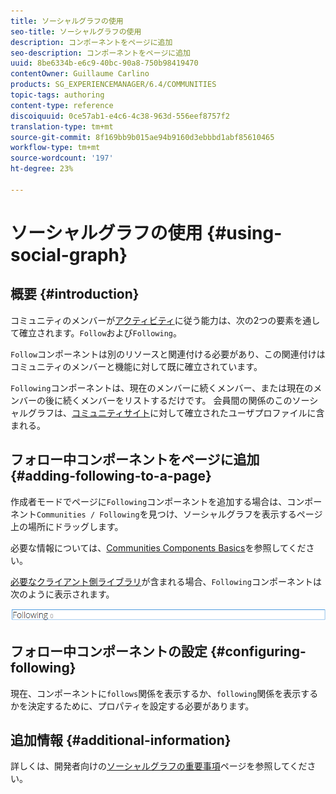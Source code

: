 ```yaml
---
title: ソーシャルグラフの使用
seo-title: ソーシャルグラフの使用
description: コンポーネントをページに追加
seo-description: コンポーネントをページに追加
uuid: 8be6334b-e6c9-40bc-90a8-750b98419470
contentOwner: Guillaume Carlino
products: SG_EXPERIENCEMANAGER/6.4/COMMUNITIES
topic-tags: authoring
content-type: reference
discoiquuid: 0ce57ab1-e4c6-4c38-963d-556eef8757f2
translation-type: tm+mt
source-git-commit: 8f169bb9b015ae94b9160d3ebbbd1abf85610465
workflow-type: tm+mt
source-wordcount: '197'
ht-degree: 23%

---
```



# ソーシャルグラフの使用 {#using-social-graph}

## 概要 {#introduction}

コミュニティのメンバーが[アクティビティ](activities.md)に従う能力は、次の2つの要素を通して確立されます。`Follow`および`Following`。

`Follow`コンポーネントは別のリソースと関連付ける必要があり、この関連付けはコミュニティのメンバーと機能に対して既に確立されています。

`Following`コンポーネントは、現在のメンバーに続くメンバー、または現在のメンバーの後に続くメンバーをリストするだけです。 会員間の関係のこのソーシャルグラフは、[コミュニティサイト](overview.md#communitiessites)に対して確立されたユーザプロファイルに含まれる。

## フォロー中コンポーネントをページに追加 {#adding-following-to-a-page}

作成者モードでページに`Following`コンポーネントを追加する場合は、コンポーネント`Communities / Following`を見つけ、ソーシャルグラフを表示するページ上の場所にドラッグします。

必要な情報については、[Communities Components Basics](basics.md)を参照してください。

[必要なクライアント側ライブラリ](essentials-socialgraph.md#essentials-for-client-side)が含まれる場合、`Following`コンポーネントは次のように表示されます。

![chlimage_1-447](assets/chlimage_1-447.png)

## フォロー中コンポーネントの設定 {#configuring-following}

現在、コンポーネントに`follows`関係を表示するか、`following`関係を表示するかを決定するために、プロパティを設定する必要があります。

## 追加情報 {#additional-information}

詳しくは、開発者向けの[ソーシャルグラフの重要事項](essentials-socialgraph.md)ページを参照してください。
